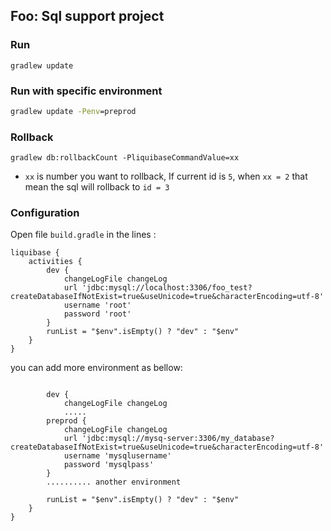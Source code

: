 ## Foo: Sql support project

### Run
```shell script
gradlew update
```

### Run with specific environment
```cmd
gradlew update -Penv=preprod
```

### Rollback
```shell script
gradlew db:rollbackCount -PliquibaseCommandValue=xx
```

* `xx` is number you want to rollback, If current id is `5`, when `xx = 2` that mean the sql will rollback to `id = 3`

### Configuration
Open file `build.gradle` in the lines : 
```editorconfig
liquibase {
	activities {
		dev {
			changeLogFile changeLog
			url 'jdbc:mysql://localhost:3306/foo_test?createDatabaseIfNotExist=true&useUnicode=true&characterEncoding=utf-8'
			username 'root'
			password 'root'
		}
		runList = "$env".isEmpty() ? "dev" : "$env"
	}
}
```
you can add more environment as bellow:
```editorconfig
   
        dev {
            changeLogFile changeLog
            .....
        preprod {
            changeLogFile changeLog
            url 'jdbc:mysql://mysq-server:3306/my_database?createDatabaseIfNotExist=true&useUnicode=true&characterEncoding=utf-8'
            username 'mysqlusername'
            password 'mysqlpass'
        }
        .......... another environment

        runList = "$env".isEmpty() ? "dev" : "$env"
	}
}
```